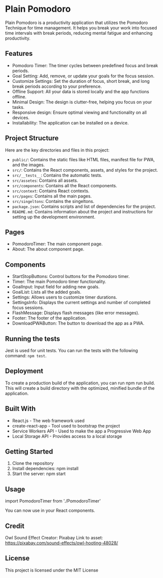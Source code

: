 # Plain Pomodoro

Plain Pomodoro is a productivity application that utilizes the Pomodoro Technique for time management. It helps you break your work into focused time intervals with break periods, reducing mental fatigue and enhancing productivity.

## Features

- Pomodoro Timer: The timer cycles between predefined focus and break periods.
- Goal Setting: Add, remove, or update your goals for the focus session.
- Customize Settings: Set the duration of focus, short break, and long break periods according to your preference.
- Offline Support: All your data is stored locally and the app functions offline.
- Minimal Design: The design is clutter-free, helping you focus on your tasks.
- Responsive design: Ensure optimal viewing and functionality on all devices.
- Installability: The application can be installed on a device.

## Project Structure

Here are the key directories and files in this project:

- `public/`: Contains the static files like HTML files, manifest file for PWA, and the images.
- `src/`: Contains the React components, assets, and styles for the project.
- `src/__tests__`: Contains the automatic tests.
- `src/assetes`: Contains all assets.
- `src/components`: Contains all the React components.
- `src/context`: Contains React contexts.
- `src/pages`: Contains all the main pages.
- `src/singeltons`: Contains the singeltons.
- `package.json`: Contains scripts and list of dependencies for the project.
- `README.md`: Contains information about the project and instructions for setting up the development environment.

## Pages

- PomodoroTimer: The main component page.
- About: The about component page.

## Components

- StartStopButtons: Control buttons for the Pomodoro timer.
- Timer: The main Pomodoro timer functionality.
- GoalInput: Input field for adding new goals.
- GoalList: Lists all the added goals.
- Settings: Allows users to customize timer durations.
- SettingsInfo: Displays the current settings and number of completed focus sessions.
- FlashMessage: Displays flash messages (like error messages).
- Footer: The footer of the application.
- DownloadPWAButton: The button to download the app as a PWA.

## Running the tests

Jest is used for unit tests. You can run the tests with the following command: `npm test`.

## Deployment

To create a production build of the application, you can run npm run build. This will create a build directory with the optimized, minified bundle of the application.

## Built With

- React.js - The web framework used
- create-react-app - Tool used to bootstrap the project
- Service Workers API - Used to make the app a Progressive Web App
- Local Storage API - Provides access to a local storage

## Getting Started

1. Clone the repository
2. Install dependencies: npm install
3. Start the server: npm start

## Usage

import PomodoroTimer from './PomodoroTimer'

You can now use <PomodoroTimer /> in your React components.

## Credit

Owl Sound Effect
Creator: Pixabay
Link to asset: https://pixabay.com/sound-effects/owl-hooting-48028/

## License

This project is licensed under the MIT License

